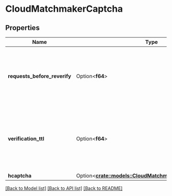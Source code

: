 # CloudMatchmakerCaptcha

## Properties

Name | Type | Description | Notes
------------ | ------------- | ------------- | -------------
**requests_before_reverify** | Option<**f64**> | Denotes how many requests a connection can make before it is required to reverify a captcha. | [optional]
**verification_ttl** | Option<**f64**> | Denotes how long a connection can continue to reconnect without having to reverify a captcha (in milliseconds). | [optional]
**hcaptcha** | Option<[**crate::models::CloudMatchmakerCaptchaHcaptcha**](CloudMatchmakerCaptchaHcaptcha.md)> |  | [optional]

[[Back to Model list]](../README.md#documentation-for-models) [[Back to API list]](../README.md#documentation-for-api-endpoints) [[Back to README]](../README.md)


